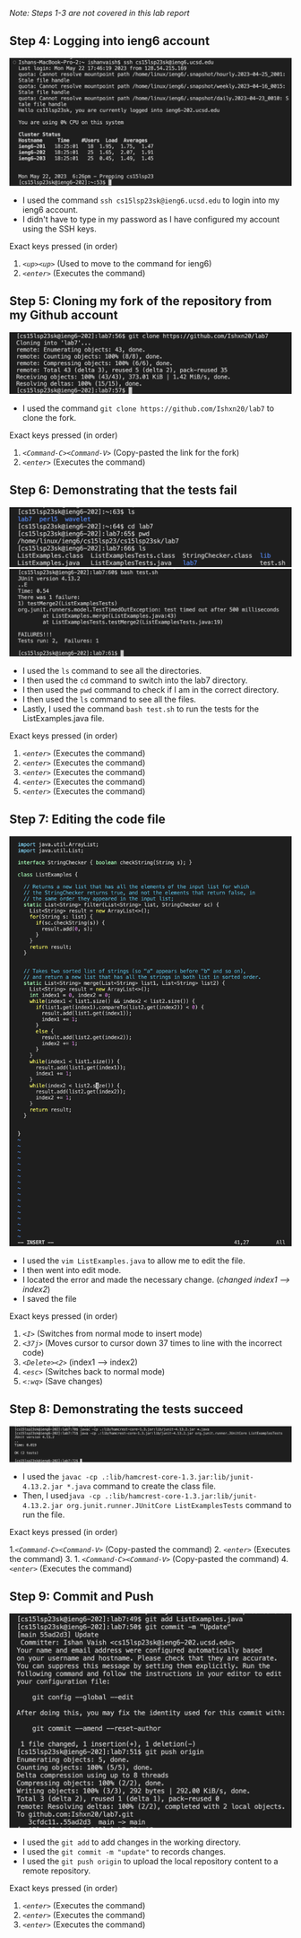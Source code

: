 *Note: Steps 1-3 are not covered in this lab report*

## Step 4: Logging into ieng6 account

![Image](ieng6.png)

* I used the command ```ssh cs15lsp23sk@ieng6.ucsd.edu``` to login into my ieng6 account.
* I didn't have to type in my password as I have configured my account using the SSH keys.

Exact keys pressed (in order)

1. *```<up><up>```* (Used to move to the command for ieng6)
2. *```<enter>```* (Executes the command)

## Step 5: Cloning my fork of the repository from my Github account

![Image](clone.png)

* I used the command ```git clone https://github.com/Ishxn20/lab7``` to clone the fork.

Exact keys pressed (in order)

1. *```<Command-C><Command-V>```* (Copy-pasted the link for the fork)
2. *```<enter>```* (Executes the command)

## Step 6: Demonstrating that the tests fail

![Image](D1.png)
![Image](D.png)

* I used the ```ls``` command to see all the directories.
* I then used the ```cd``` command to switch into the lab7 directory.
* I then used the ```pwd``` command to check if I am in the correct directory.
* I then used the ```ls``` command to see all the files.
* Lastly, I used the command ```bash test.sh``` to run the tests for the ListExamples.java file.

Exact keys pressed (in order)

1. *```<enter>```* (Executes the command)
2. *```<enter>```* (Executes the command)
3. *```<enter>```* (Executes the command)
4. *```<enter>```* (Executes the command)
5. *```<enter>```* (Executes the command)

## Step 7: Editing the code file

![Image](E.png)

* I used the ```vim ListExamples.java``` to allow me to edit the file.
* I then went into edit mode.
* I located the error and made the necessary change. (*changed index1 --> index2*)
* I saved the file 

Exact keys pressed (in order)

1. *```<I>```* (Switches from normal mode to insert mode)
2. *```<37j>```* (Moves cursor to cursor down 37 times to line with the incorrect code)
3. *```<Delete><2>```* (index1 --> index2)
4. *```<esc>```* (Switches back to normal mode)
5. *```<:wq>```* (Save changes)

## Step 8: Demonstrating the tests succeed

![Image](S.png)

* I used the ```javac -cp .:lib/hamcrest-core-1.3.jar:lib/junit-4.13.2.jar *.java``` command to create the class file.
* Then, I used```java -cp .:lib/hamcrest-core-1.3.jar:lib/junit-4.13.2.jar org.junit.runner.JUnitCore ListExamplesTests``` command to run the file.

Exact keys pressed (in order)

1.*```<Command-C><Command-V>```* (Copy-pasted the command)
2. *```<enter>```* (Executes the command)
3. 1. *```<Command-C><Command-V>```* (Copy-pasted the command)
4. *```<enter>```* (Executes the command)

## Step 9: Commit and Push

![Image](P.png)

* I used the ```git add``` to add changes in the working directory.
* I used the ```git commit -m "update"``` to records changes.
* I used the ```git push origin``` to upload the local repository content to a remote repository.

Exact keys pressed (in order)

1. *```<enter>```* (Executes the command)
2. *```<enter>```* (Executes the command)
3. *```<enter>```* (Executes the command)
















